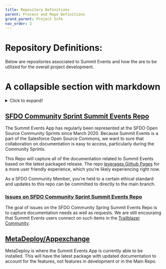 ```yaml
---
title: Repository Definitions
parent: Process and Repo Definitions
grand_parent: Project Info
nav_order: 2
---
```


# Repository Definitions:

Below are repositories associated to Summit Events and how the are to be utilized for the overall project development.

# A collapsible section with markdown
<details>
  <summary>Click to expand!</summary>

## [Summit Events Repo](https://github.com/SFDO-Community/Summit-Events-App)
The Summit Events App is a part of the Salesforce Open Source Commons, which means that Salesforce.org is the direct owner of the repository. This repository is the primary development repo and will have the latest features and updates, so it will commonly be ahead of the packaged release. This is intentional for meaningful testing and community collaboration.

The Summit Events App repo will be the primary source for development utilizing the follow:
- Main Branch (currently labeled Master) = Latest updates on all contributions and feature developments prior to a new package or release.
- Branches = Updates/Developments from contributors or bug fixes to be submitted via pull rquest
- Issues = Capturing bugs and Feature Request after they've been shared in the Trailblazer Community.


### [Development/Review of Branches](https://github.com/SFDO-Community/Summit-Events-App/branches)
Branches are intended to capture project development prior to any updates being added to the Main Repo. The following are expectations as part of the Development and Review processes:
- **A new branch is required** when working on fixing a bug or creating new functionality based on a feature request.
- Each branch should have associated Issues as to what is being worked on to ensure efforts are maximized.
- When development is complete, the developer/bug fixer will need to create a pull request prior to being merged into the Main Branch. 
- The Summit Events App Team will review the Pull Request, making appropriate comments and requests for changes/updates. 
- Upon approval, the Summit Events Team will merge the pull request into the Main Branch. 

This process will allow the Summit Events App Team to test and approve development prior to community feedback and testing. Once the feature or bug is in the Main Repo, we will have the ability to invite the community in testing new functionality and bugs fixes utilizing [Metecho](https://metecho.herokuapp.com/projects). This will streamline the use of Metecho allowing the user to simply create a new scratch org from the main page (no Epics or Tasks).

**NOTE**: When something is packaged, it’ll be there that way forever! We will always be mindful of this when approving pull requests.

### [Issues on Summit Events Repo](https://github.com/SFDO-Community/Summit-Events-App/issues)
Issues are intended to capture bugs as well as feature request. There are pre-built forms with guidance on what to capture. The following are expectations with Issues
- Issues will get reviewed regularly by the primary project team
- They will be reviewed, at minimum, during standing Summit Events Team meetings, which happen monthly.
- Summit Event Users are encouraged to engage in the [Trailblazer Community](https://trailhead.salesforce.com/trailblazer-community/groups/0F94S000000kHi2SAE) to ask questions about expected functionality as well as feature requests before submitting a formal issue.

</details>

## [SFDO Community Sprint Summit Events Repo](https://github.com/SFDO-Community-Sprints/summit-events-app-documentation)
The Summit Events App has regularly been represented at the SFDO Open Source Community Sprints since March 2020. Because Summit Events is a part of the Salesforce Open Source Commons, we want to sure that collaboration on documentation is easy to access, particularly during the Community Sprints.

This Repo will capture all of the documentation related to Summit Events based on the latest packaged release. The repo [leverages Github Pages](https://sfdo-community-sprints.github.io/summit-events-app-documentation/) for a more user friendly experience, which you're likely experiencing right now.

As a SFDO Community Member, you're held to a certain ethical standard and updates to this repo can be committed to directly to the main branch.

### [Issues on SFDO Community Sprint Summit Events Repo](https://github.com/SFDO-Community-Sprints/summit-events-app-documentation/issues)
The goal of issues on the SFDO Community Spring Summit Events Repo is to capture documentation needs as well as requests. We are still encouraing that Summit Events users connect on such items in the [Trailblazer Community](https://trailhead.salesforce.com/trailblazer-community/groups/0F94S000000kHi2SAE).


## [MetaDeploy/Appexchange](https://install.salesforce.org/products/SummitEventsApp/latest)
MetaDeploy is where the Summit Events App is currently able to be installed. This will have the latest package with updated documentation to account for the features, not features in development or in the Main Repo.
